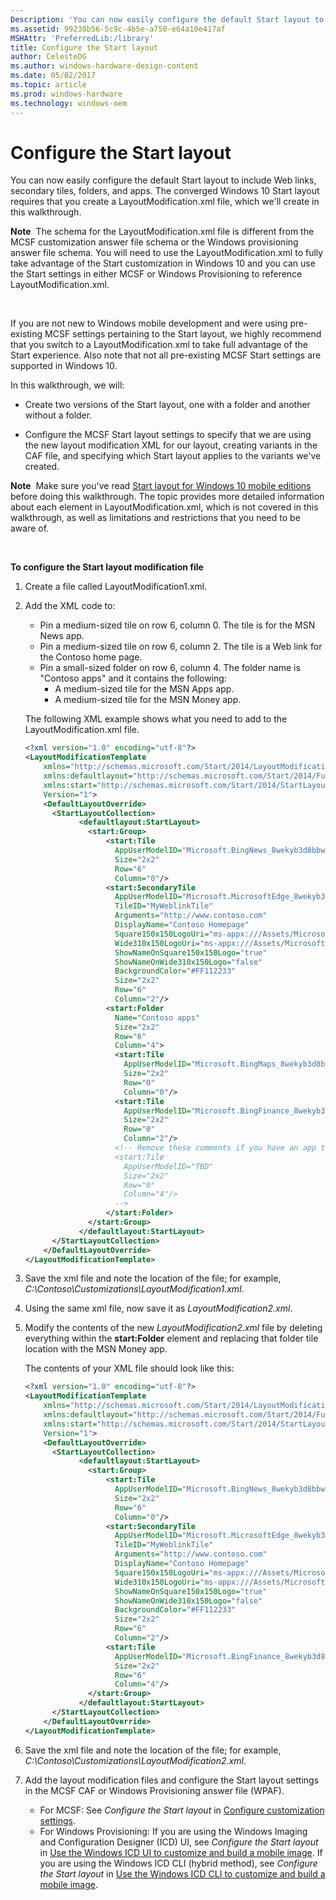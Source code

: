 ```yaml
---
Description: 'You can now easily configure the default Start layout to include Web links, secondary tiles, folders, and apps. The converged Windows 10 Start layout requires that you create a LayoutModification.xml file, which we''ll create in this walkthrough.'
ms.assetid: 99238b56-5c9c-4b5e-a750-e64a10e417af
MSHAttr: 'PreferredLib:/library'
title: Configure the Start layout
author: CelesteDG
ms.author: windows-hardware-design-content
ms.date: 05/02/2017
ms.topic: article
ms.prod: windows-hardware
ms.technology: windows-oem
---
```


# Configure the Start layout


You can now easily configure the default Start layout to include Web links, secondary tiles, folders, and apps. The converged Windows 10 Start layout requires that you create a LayoutModification.xml file, which we'll create in this walkthrough.

**Note**  The schema for the LayoutModification.xml file is different from the MCSF customization answer file schema or the Windows provisioning answer file schema. You will need to use the LayoutModification.xml to fully take advantage of the Start customization in Windows 10 and you can use the Start settings in either MCSF or Windows Provisioning to reference LayoutModification.xml.

 

If you are not new to Windows mobile development and were using pre-existing MCSF settings pertaining to the Start layout, we highly recommend that you switch to a LayoutModification.xml to take full advantage of the Start experience. Also note that not all pre-existing MCSF Start settings are supported in Windows 10.

In this walkthrough, we will:

-   Create two versions of the Start layout, one with a folder and another without a folder.

-   Configure the MCSF Start layout settings to specify that we are using the new layout modification XML for our layout, creating variants in the CAF file, and specifying which Start layout applies to the variants we've created.

**Note**  Make sure you've read [Start layout for Windows 10 mobile editions](https://msdn.microsoft.com/library/windows/hardware/mt171093) before doing this walkthrough. The topic provides more detailed information about each element in LayoutModification.xml, which is not covered in this walkthrough, as well as limitations and restrictions that you need to be aware of.

 

**To configure the Start layout modification file**

1.  Create a file called LayoutModification1.xml.

2.  Add the XML code to:

    -   Pin a medium-sized tile on row 6, column 0. The tile is for the MSN News app.
    -   Pin a medium-sized tile on row 6, column 2. The tile is a Web link for the Contoso home page.
    -   Pin a small-sized folder on row 6, column 4. The folder name is "Contoso apps" and it contains the following:
        -   A medium-sized tile for the MSN Apps app.
        -   A medium-sized tile for the MSN Money app.

    The following XML example shows what you need to add to the LayoutModification.xml file.

    ```XML
    <?xml version="1.0" encoding="utf-8"?>
    <LayoutModificationTemplate
        xmlns="http://schemas.microsoft.com/Start/2014/LayoutModification"
        xmlns:defaultlayout="http://schemas.microsoft.com/Start/2014/FullDefaultLayout"
        xmlns:start="http://schemas.microsoft.com/Start/2014/StartLayout"
        Version="1">
        <DefaultLayoutOverride>
          <StartLayoutCollection>
                <defaultlayout:StartLayout>
                  <start:Group>
                      <start:Tile
                        AppUserModelID="Microsoft.BingNews_8wekyb3d8bbwe!ApplicationID"
                        Size="2x2"
                        Row="6"
                        Column="0"/>
                      <start:SecondaryTile
                        AppUserModelID="Microsoft.MicrosoftEdge_8wekyb3d8bbwe!MicrosoftEdge"
                        TileID="MyWeblinkTile"
                        Arguments="http://www.contoso.com"
                        DisplayName="Contoso Homepage"
                        Square150x150LogoUri="ms-appx:///Assets/MicrosoftEdgeSquare150x150.png" 
                        Wide310x150LogoUri="ms-appx:///Assets/MicrosoftEdgeWide310x150.png"
                        ShowNameOnSquare150x150Logo="true"
                        ShowNameOnWide310x150Logo="false"
                        BackgroundColor="#FF112233"
                        Size="2x2"
                        Row="6"
                        Column="2"/>
                      <start:Folder
                        Name="Contoso apps"
                        Size="2x2"
                        Row="6"
                        Column="4">
                        <start:Tile
                          AppUserModelID="Microsoft.BingMaps_8wekyb3d8bbwe!ApplicationID"
                          Size="2x2"
                          Row="0"
                          Column="0"/>
                        <start:Tile
                          AppUserModelID="Microsoft.BingFinance_8wekyb3d8bbwe!ApplicationID"
                          Size="2x2"
                          Row="0"
                          Column="2"/>
                        <!-- Remove these comments if you have an app that you can preload and want to add to the folder
                        <start:Tile
                          AppUserModelID="TBD"
                          Size="2x2"
                          Row="0"
                          Column="4"/>
                        -->
                      </start:Folder>
                  </start:Group>
                </defaultlayout:StartLayout>
          </StartLayoutCollection>
        </DefaultLayoutOverride>
    </LayoutModificationTemplate>
    ```

3.  Save the xml file and note the location of the file; for example, *C:\\Contoso\\Customizations\\LayoutModification1.xml*.

4.  Using the same xml file, now save it as *LayoutModification2.xml*.

5.  Modify the contents of the new *LayoutModification2.xml* file by deleting everything within the **start:Folder** element and replacing that folder tile location with the MSN Money app.

    The contents of your XML file should look like this:

    ```XML
    <?xml version="1.0" encoding="utf-8"?>
    <LayoutModificationTemplate
        xmlns="http://schemas.microsoft.com/Start/2014/LayoutModification"
        xmlns:defaultlayout="http://schemas.microsoft.com/Start/2014/FullDefaultLayout"
        xmlns:start="http://schemas.microsoft.com/Start/2014/StartLayout"
        Version="1">
        <DefaultLayoutOverride>
          <StartLayoutCollection>
                <defaultlayout:StartLayout>
                  <start:Group>
                      <start:Tile
                        AppUserModelID="Microsoft.BingNews_8wekyb3d8bbwe!ApplicationID"
                        Size="2x2"
                        Row="6"
                        Column="0"/>
                      <start:SecondaryTile
                        AppUserModelID="Microsoft.MicrosoftEdge_8wekyb3d8bbwe!MicrosoftEdge"
                        TileID="MyWeblinkTile"
                        Arguments="http://www.contoso.com"
                        DisplayName="Contoso Homepage"
                        Square150x150LogoUri="ms-appx:///Assets/MicrosoftEdgeSquare150x150.png" 
                        Wide310x150LogoUri="ms-appx:///Assets/MicrosoftEdgeWide310x150.png"
                        ShowNameOnSquare150x150Logo="true"
                        ShowNameOnWide310x150Logo="false"
                        BackgroundColor="#FF112233"
                        Size="2x2"
                        Row="6"
                        Column="2"/>
                      <start:Tile
                        AppUserModelID="Microsoft.BingFinance_8wekyb3d8bbwe!ApplicationID"
                        Size="2x2"
                        Row="6"
                        Column="4"/>
                  </start:Group>
                </defaultlayout:StartLayout>
          </StartLayoutCollection>
        </DefaultLayoutOverride>
    </LayoutModificationTemplate>
    ```

6.  Save the xml file and note the location of the file; for example, *C:\\Contoso\\Customizations\\LayoutModification2.xml*.

7.  Add the layout modification files and configure the Start layout settings in the MCSF CAF or Windows Provisioning answer file (WPAF).

    -   For MCSF: See *Configure the Start layout* in [Configure customization settings](configure-customization-settings.md).
    -   For Windows Provisioning: If you are using the Windows Imaging and Configuration Designer (ICD) UI, see *Configure the Start layout* in [Use the Windows ICD UI to customize and build a mobile image](use-the-windows-icd-ui-to-customize-and-build-a-mobile-image.md). If you are using the Windows ICD CLI (hybrid method), see *Configure the Start layout* in [Use the Windows ICD CLI to customize and build a mobile image](use-the-windows-icd-cli-to-customize-and-build-a-mobile-image.md).

 

 



